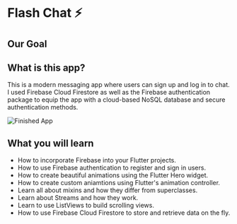 

# Flash Chat ⚡️

## Our Goal

## What is this app?

This is a modern messaging app where users can sign up and log in to chat. I used Firebase Cloud Firestore as well as the Firebase authentication package to equip the app with a cloud-based NoSQL database and secure authentication methods. 



![Finished App](https://github.com/londonappbrewery/Images/blob/master/flash_chat_flutter_demo.gif)

## What you will learn

- How to incorporate Firebase into your Flutter projects.
- How to use Firebase authentication to register and sign in users.
- How to create beautiful animations using the Flutter Hero widget.
- How to create custom aniamtions using Flutter's animation controller. 
- Learn all about mixins and how they differ from superclasses.
- Learn about Streams and how they work.
- Learn to use ListViews to build scrolling views.
- How to use Firebase Cloud Firestore to store and retrieve data on the fly.


